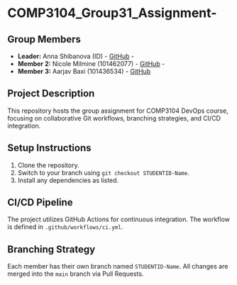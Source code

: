 # COMP3104_Group31_Assignment-

## Group Members 
- **Leader:** Anna Shibanova (ID) - [GitHub](https://github.com/AnnaShiba) - 
- **Member 2:** Nicole Milmine  (101462077) - [GitHub](https://github.com/n2milmin) - 
- **Member 3:** Aarjav Baxi (101436534) - [GitHub](https://github.com/Aarjav-30) 

## Project Description 
This repository hosts the group assignment for COMP3104 DevOps course, focusing on collaborative Git workflows, branching strategies, and CI/CD integration. 

## Setup Instructions 
1. Clone the repository. 
2. Switch to your branch using `git checkout STUDENTID-Name`. 
3. Install any dependencies as listed. 

## CI/CD Pipeline 
The project utilizes GitHub Actions for continuous integration. The workflow is defined in `.github/workflows/ci.yml`. 

## Branching Strategy
Each member has their own branch named `STUDENTID-Name`. All changes are merged into the `main` branch via Pull Requests.
